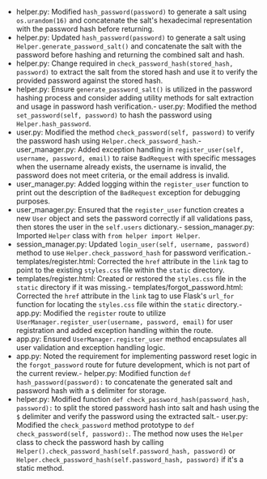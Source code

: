 - helper.py: Modified `hash_password(password)` to generate a salt using `os.urandom(16)` and concatenate the salt's hexadecimal representation with the password hash before returning.
- helper.py: Updated `hash_password(password)` to generate a salt using `Helper.generate_password_salt()` and concatenate the salt with the password before hashing and returning the combined salt and hash.
- helper.py: Change required in `check_password_hash(stored_hash, password)` to extract the salt from the stored hash and use it to verify the provided password against the stored hash.
- helper.py: Ensure `generate_password_salt()` is utilized in the password hashing process and consider adding utility methods for salt extraction and usage in password hash verification.- user.py: Modified the method `set_password(self, password)` to hash the password using `Helper.hash_password`.
- user.py: Modified the method `check_password(self, password)` to verify the password hash using `Helper.check_password_hash`.- user_manager.py: Added exception handling in `register_user(self, username, password, email)` to raise `BadRequest` with specific messages when the username already exists, the username is invalid, the password does not meet criteria, or the email address is invalid.
- user_manager.py: Added logging within the `register_user` function to print out the description of the `BadRequest` exception for debugging purposes.
- user_manager.py: Ensured that the `register_user` function creates a new `User` object and sets the password correctly if all validations pass, then stores the user in the `self.users` dictionary.- session_manager.py: Imported `Helper` class with `from helper import Helper`.
- session_manager.py: Updated `login_user(self, username, password)` method to use `Helper.check_password_hash` for password verification.- templates/register.html: Corrected the `href` attribute in the `link` tag to point to the existing `styles.css` file within the `static` directory.
- templates/register.html: Created or restored the `styles.css` file in the `static` directory if it was missing.- templates/forgot_password.html: Corrected the `href` attribute in the `link` tag to use Flask's `url_for` function for locating the `styles.css` file within the `static` directory.- app.py: Modified the `register` route to utilize `UserManager.register_user(username, password, email)` for user registration and added exception handling within the route.
- app.py: Ensured `UserManager.register_user` method encapsulates all user validation and exception handling logic.
- app.py: Noted the requirement for implementing password reset logic in the `forgot_password` route for future development, which is not part of the current review.- helper.py: Modified function `def hash_password(password):` to concatenate the generated salt and password hash with a `$` delimiter for storage.
- helper.py: Modified function `def check_password_hash(password_hash, password):` to split the stored password hash into salt and hash using the `$` delimiter and verify the password using the extracted salt.- user.py: Modified the `check_password` method prototype to `def check_password(self, password):`. The method now uses the `Helper` class to check the password hash by calling `Helper().check_password_hash(self.password_hash, password)` or `Helper.check_password_hash(self.password_hash, password)` if it's a static method.